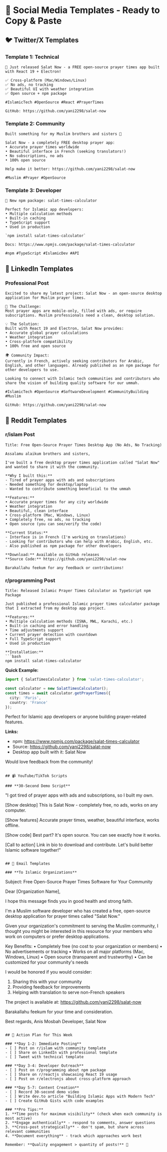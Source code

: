 # 📱 Social Media Templates - Ready to Copy & Paste

## 🐦 Twitter/X Templates

### **Template 1: Technical**
```
🕌 Just released Salat Now - a FREE open-source prayer times app built with React 19 + Electron!

✅ Cross-platform (Mac/Windows/Linux)
✅ No ads, no tracking
✅ Beautiful UI with weather integration  
✅ Open source + npm package

#IslamicTech #OpenSource #React #PrayerTimes

GitHub: https://github.com/yani2298/salat-now
```

### **Template 2: Community**
```
Built something for my Muslim brothers and sisters 🤲

Salat Now - a completely FREE desktop prayer app:
• Accurate prayer times worldwide
• Beautiful interface in French (seeking translators!)
• No subscriptions, no ads
• 100% open source

Help make it better: https://github.com/yani2298/salat-now

#Muslim #Prayer #OpenSource
```

### **Template 3: Developer**
```
🚀 New npm package: salat-times-calculator

Perfect for Islamic app developers:
• Multiple calculation methods
• Built-in caching
• TypeScript support
• Used in production

`npm install salat-times-calculator`

Docs: https://www.npmjs.com/package/salat-times-calculator

#npm #TypeScript #IslamicDev #API
```

## 📘 LinkedIn Templates

### **Professional Post**
```
Excited to share my latest project: Salat Now - an open-source desktop application for Muslim prayer times.

🎯 The Challenge:
Most prayer apps are mobile-only, filled with ads, or require subscriptions. Muslim professionals need a clean, desktop solution.

💡 The Solution:
Built with React 19 and Electron, Salat Now provides:
• Accurate global prayer calculations
• Weather integration
• Cross-platform compatibility
• 100% free and open source

🌍 Community Impact:
Currently in French, actively seeking contributors for Arabic, English, and other languages. Already published as an npm package for other developers to use.

Looking to connect with Islamic tech communities and contributors who share the vision of building quality software for our ummah.

#IslamicTech #OpenSource #SoftwareDevelopment #CommunityBuilding #Muslim

GitHub: https://github.com/yani2298/salat-now
```

## 📝 Reddit Templates

### **r/islam Post**
```
Title: Free Open-Source Prayer Times Desktop App (No Ads, No Tracking)

Assalamu alaikum brothers and sisters,

I've built a free desktop prayer times application called "Salat Now" and wanted to share it with the community.

**Why I built this:**
- Tired of prayer apps with ads and subscriptions
- Needed something for desktop/laptop
- Wanted to contribute something beneficial to the ummah

**Features:**
• Accurate prayer times for any city worldwide
• Weather integration
• Beautiful, clean interface
• Cross-platform (Mac, Windows, Linux)
• Completely free, no ads, no tracking
• Open source (you can see/verify the code)

**Current Status:**
- Interface is in French (I'm working on translations)
- Looking for contributors who can help with Arabic, English, etc.
- Also published as npm package for other developers

**Download:** Available on GitHub releases
**Source Code:** https://github.com/yani2298/salat-now

Barakallahu feekum for any feedback or contributions!
```

### **r/programming Post**
```
Title: Released Islamic Prayer Times Calculator as TypeScript npm Package

Just published a professional Islamic prayer times calculator package that I extracted from my desktop app project.

**Features:**
• Multiple calculation methods (ISNA, MWL, Karachi, etc.)
• Built-in caching and error handling
• Time adjustments support
• Current prayer detection with countdown
• Full TypeScript support
• Used in production

**Installation:**
```bash
npm install salat-times-calculator
```

**Quick Example:**
```typescript
import { SalatTimesCalculator } from 'salat-times-calculator';

const calculator = new SalatTimesCalculator();
const times = await calculator.getPrayerTimes({
  city: 'Paris',
  country: 'France'
});
```

Perfect for Islamic app developers or anyone building prayer-related features.

**Links:**
- npm: https://www.npmjs.com/package/salat-times-calculator  
- Source: https://github.com/yani2298/salat-now
- Desktop app built with it: Salat Now

Would love feedback from the community!
```

## 📹 YouTube/TikTok Scripts

### **30-Second Demo Script**
```
"I got tired of prayer apps with ads and subscriptions, so I built my own.

[Show desktop] This is Salat Now - completely free, no ads, works on any computer.

[Show features] Accurate prayer times, weather, beautiful interface, works offline.

[Show code] Best part? It's open source. You can see exactly how it works.

[Call to action] Link in bio to download and contribute. Let's build better Islamic software together!"
```

## 📧 Email Templates

### **To Islamic Organizations**
```
Subject: Free Open-Source Prayer Times Software for Your Community

Dear [Organization Name],

I hope this message finds you in good health and strong faith.

I'm a Muslim software developer who has created a free, open-source desktop application for prayer times called "Salat Now." 

Given your organization's commitment to serving the Muslim community, I thought you might be interested in this resource for your members who work on computers or prefer desktop applications.

Key Benefits:
• Completely free (no cost to your organization or members)
• No advertisements or tracking
• Works on all major platforms (Mac, Windows, Linux)
• Open source (transparent and trustworthy)
• Can be customized for your community's needs

I would be honored if you would consider:
1. Sharing this with your community
2. Providing feedback for improvements
3. Helping with translation to serve non-French speakers

The project is available at: https://github.com/yani2298/salat-now

Barakallahu feekum for your time and consideration.

Best regards,
Anis Mosbah
Developer, Salat Now
```

## 🎯 Action Plan for This Week

### **Day 1-2: Immediate Posting**
- [ ] Post on r/islam with community template
- [ ] Share on LinkedIn with professional template
- [ ] Tweet with technical template

### **Day 3-4: Developer Outreach**
- [ ] Post on r/programming about npm package
- [ ] Share on r/reactjs showcasing React 19 usage
- [ ] Post on r/electronjs about cross-platform approach

### **Day 5-7: Content Creation**
- [ ] Record 30-second demo video
- [ ] Write dev.to article "Building Islamic Apps with Modern Tech"
- [ ] Create GitHub Gists with code examples

### **Pro Tips:**
1. **Time posts for maximum visibility** (check when each community is most active)
2. **Engage authentically** - respond to comments, answer questions
3. **Cross-post strategically** - don't spam, but share across relevant communities
4. **Document everything** - track which approaches work best

Remember: **Quality engagement > quantity of posts!** 🌟 